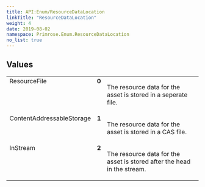 ```yaml
---
title: API:Enum/ResourceDataLocation
linkTitle: "ResourceDataLocation"
weight: 4
date: 2019-08-02
namespace: Primrose.Enum.ResourceDataLocation
no_list: true
---
```

 
## Values
 
<table class="studiohide">
<tbody>
<tr class="enum-row">
<td style="vertical-align:top;white-space:normal;">
<span class="name"">ResourceFile</span></td>
<td style="vertical-align:top;white-space:normal;">
<b class="value"">0</b></td>
<td style="vertical-align:top;white-space:normal;">
<p>
The resource data for the asset is stored in a seperate file.
</p></td>
</tr>
<tr class="enum-row">
<td style="vertical-align:top;white-space:normal;">
<span class="name"">ContentAddressableStorage</span></td>
<td style="vertical-align:top;white-space:normal;">
<b class="value"">1</b></td>
<td style="vertical-align:top;white-space:normal;">
<p>
The resource data for the asset is stored in a CAS file.
</p></td>
</tr>
<tr class="enum-row">
<td style="vertical-align:top;white-space:normal;">
<span class="name"">InStream</span></td>
<td style="vertical-align:top;white-space:normal;">
<b class="value"">2</b></td>
<td style="vertical-align:top;white-space:normal;">
<p>
The resource data for the asset is stored after the head in the stream.
</p></td>
</tr>
</tbody>
</table>
